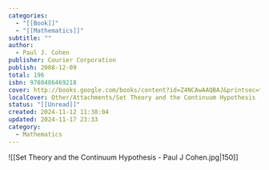 ```yaml
---
categories:
  - "[[Book]]"
  - "[[Mathematics]]"
subtitle: ""
author:
  - Paul J. Cohen
publisher: Courier Corporation
publish: 2008-12-09
total: 196
isbn: 9780486469218
cover: http://books.google.com/books/content?id=Z4NCAwAAQBAJ&printsec=frontcover&img=1&zoom=1&edge=curl&source=gbs_api
localCover: Other/Attachments/Set Theory and the Continuum Hypothesis - Paul J Cohen.jpg
status: "[[Unread]]"
created: 2024-11-12 11:38:04
updated: 2024-11-17 23:33
category:
  - Mathematics
---
```


![[Set Theory and the Continuum Hypothesis - Paul J Cohen.jpg|150]]